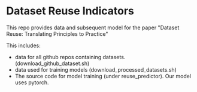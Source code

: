 # Dataset Reuse Indicators

This repo provides data and subsequent model for the paper "Dataset Reuse: Translating Principles to Practice"

This includes:

* data for all github repos containing datasets. (download_github_dataset.sh)
* data used for training models (download_processed_datasets.sh)
* The source code for model training (under reuse_predictor). Our model uses pytorch. 
